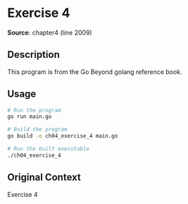 # Exercise 4

**Source**: chapter4 (line 2009)

## Description

This program is from the Go Beyond golang reference book.

## Usage

```bash
# Run the program
go run main.go

# Build the program
go build -o ch04_exercise_4 main.go

# Run the built executable
./ch04_exercise_4
```

## Original Context

Exercise 4
